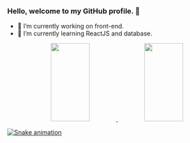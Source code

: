 ### Hello, welcome to my GitHub profile. 👋


- 🔭 I’m currently working on front-end.
- 🌱 I’m currently learning ReactJS and database.


<div align="center">
  <a href="https://github.com/felipeduarteb">
  <img height="180em" width="42%" src="https://github-readme-stats.vercel.app/api?username=felipeduarteb&show_icons=true&theme=dracula&include_all_commits=true&count_private=true"/>
  <img height="180em" width="42%" src="https://github-readme-stats.vercel.app/api/top-langs/?username=felipeduarteb&layout=compact&langs_count=7&theme=dracula"/>
</div>
  
  
<!-- ![Snake animation](https://github.com/felipeduarteb/blob/output/github-contribution-grid-snake.svg) -->
  ![Snake animation](https://github.com/felipeduarteb/felipeduarteb/)
<!--
**felipeduarteb/felipeduarteb** is a ✨ _special_ ✨ repository because its `README.md` (this file) appears on your GitHub profile.

Here are some ideas to get you started:

- 🔭 I’m currently working on ...
- 🌱 I’m currently learning ...
- 👯 I’m looking to collaborate on ...
- 🤔 I’m looking for help with ...
- 💬 Ask me about ...
- 📫 How to reach me: ...
- 😄 Pronouns: ...
- ⚡ Fun fact: ...
-->
